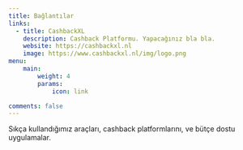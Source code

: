 ```yaml
---
title: Bağlantılar
links:
  - title: CashbackXL
    description: Cashback Platformu. Yapacağınız bla bla.
    website: https://cashbackxl.nl
    image: https://www.cashbackxl.nl/img/logo.png
menu:
    main: 
        weight: 4
        params:
            icon: link

comments: false
---
```


Sıkça kullandığımız araçları, cashback platformlarını, ve bütçe dostu uygulamalar.